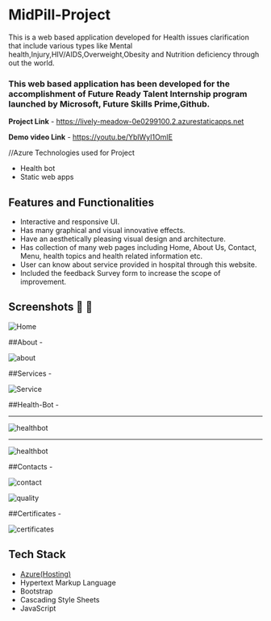 # MidPill-Project

This is a web based application developed for Health issues clarification that include various types like Mental health,Injury,HIV/AIDS,Overweight,Obesity and Nutrition deficiency through out the world.

### This web based application has been developed for the accomplishment of Future Ready Talent Internship program launched by Microsoft, Future Skills Prime,Github.


**Project Link** - https://lively-meadow-0e0299100.2.azurestaticapps.net

**Demo video Link** - https://youtu.be/YblWyI1OmIE

//Azure Technologies used for Project
- Health bot
- Static web apps

## Features and Functionalities ##

- Interactive and responsive UI.
- Has many graphical and visual innovative effects.
- Have an aesthetically pleasing visual design and architecture.
- Has collection of many web pages including Home, About Us, Contact, Menu, health topics and health related information etc.
- User can know about service provided in hospital through this website.
- Included the feedback Survey form to increase the scope of improvement.

## Screenshots 📸 📸

![Home](https://user-images.githubusercontent.com/111400941/213452143-cd687aa7-f9de-40c2-b6fa-eb32f5b69ef0.PNG)

##About -

![about](https://user-images.githubusercontent.com/111400941/213452212-0660eafe-a9f8-47c5-b786-9e6f0f4d1bf9.PNG)

##Services -

![Service](https://user-images.githubusercontent.com/111400941/213452348-1a108121-bd8b-4fdc-aec3-5730b3eb028b.PNG)

##Health-Bot -

------
![healthbot](https://user-images.githubusercontent.com/111400941/213453125-2cc2a414-1255-4306-97dc-5e2e73563bfa.PNG)

-----
![healthbot](https://user-images.githubusercontent.com/111400941/213460352-2acd0317-3f9e-41aa-863f-20b31c7be85f.PNG)



##Contacts -

![contact](https://user-images.githubusercontent.com/111400941/213452549-5b9a0af5-c46e-4024-94f3-909ec6f674f3.PNG)

![quality](https://user-images.githubusercontent.com/111400941/213452644-5615a2aa-c7cf-4071-bcba-bd09ded6a928.PNG)

##Certificates -

![certificates](https://user-images.githubusercontent.com/111400941/213452704-df2cd5ff-7294-47e5-8975-a07eae6d5b25.PNG)

## Tech Stack ##

- [Azure(Hosting)](https://azure.microsoft.com/en-in/features/azure-portal/)
- Hypertext Markup Language
- Bootstrap
- Cascading Style Sheets
- JavaScript
